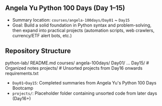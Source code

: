 ## Angela Yu Python 100 Days (Day 1–15)
- Summary location: `courses/angela-100days/Day01` ~ `Day15`
- Goal: Build a solid foundation in Python syntax and problem-solving, then expand into practical projects (automation scripts, web crawlers, currency/ETF alert bots, etc.)

## Repository Structure

python-lab/
README.md
courses/
angela-100days/
Day01/ ... Day15/ # Organized notes
projects/ # Unsorted projects from Day16 onwards
requirements.txt

- `Day01`–`Day15`: Completed summaries from Angela Yu's Python 100 Days Bootcamp  
- `projects/`: Placeholder folder containing unsorted code from later days (Day16+)  